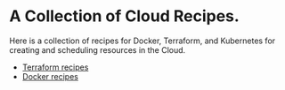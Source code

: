 # A Collection of Cloud Recipes.

Here is a collection of recipes for Docker, Terraform, and Kubernetes for creating and scheduling resources in the Cloud.

* [Terraform recipes](terraform)
* [Docker recipes](docker)
